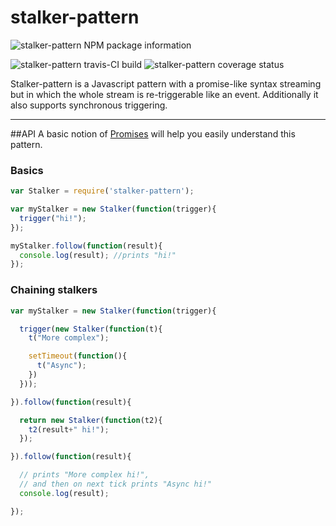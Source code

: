 # stalker-pattern
![stalker-pattern NPM package information](https://nodei.co/npm/stalker-pattern.png "stalker-pattern NPM package information")

![stalker-pattern travis-CI build](https://travis-ci.org/carlosouro/stalker-pattern.svg "stalker-pattern travis-CI build") ![stalker-pattern coverage status](https://coveralls.io/repos/github/carlosouro/stalker-pattern/badge.svg?branch=master "stalker-pattern coverage status")

Stalker-pattern is a Javascript pattern with a promise-like syntax streaming but in which the whole stream is re-triggerable like an event. Additionally it also supports synchronous triggering.

---
##API
A basic notion of [Promises](https://developer.mozilla.org/en-US/docs/Web/JavaScript/Reference/Global_Objects/Promise) will help you easily understand this pattern.

### <a name="basics"></a>Basics

```JavaScript
var Stalker = require('stalker-pattern');

var myStalker = new Stalker(function(trigger){
  trigger("hi!");
});

myStalker.follow(function(result){
  console.log(result); //prints "hi!"
});

```


### <a name="basics"></a>Chaining stalkers

```JavaScript
var myStalker = new Stalker(function(trigger){

  trigger(new Stalker(function(t){
    t("More complex");

    setTimeout(function(){
      t("Async");
    })
  }));

}).follow(function(result){

  return new Stalker(function(t2){
    t2(result+" hi!");
  });

}).follow(function(result){

  // prints "More complex hi!",
  // and then on next tick prints "Async hi!"
  console.log(result);

});

```